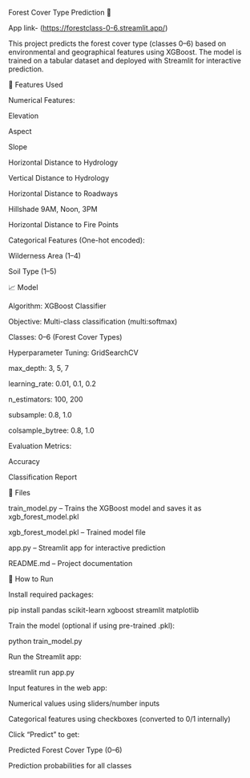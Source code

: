 Forest Cover Type Prediction 🌲

App link- (https://forestclass-0-6.streamlit.app/)

This project predicts the forest cover type (classes 0–6) based on environmental and geographical features using XGBoost. The model is trained on a tabular dataset and deployed with Streamlit for interactive prediction.

📌 Features Used

Numerical Features:

Elevation

Aspect

Slope

Horizontal Distance to Hydrology

Vertical Distance to Hydrology

Horizontal Distance to Roadways

Hillshade 9AM, Noon, 3PM

Horizontal Distance to Fire Points

Categorical Features (One-hot encoded):

Wilderness Area (1–4)

Soil Type (1–5)

📈 Model

Algorithm: XGBoost Classifier

Objective: Multi-class classification (multi:softmax)

Classes: 0–6 (Forest Cover Types)

Hyperparameter Tuning: GridSearchCV

max_depth: 3, 5, 7

learning_rate: 0.01, 0.1, 0.2

n_estimators: 100, 200

subsample: 0.8, 1.0

colsample_bytree: 0.8, 1.0

Evaluation Metrics:

Accuracy

Classification Report

💾 Files

train_model.py – Trains the XGBoost model and saves it as xgb_forest_model.pkl

xgb_forest_model.pkl – Trained model file

app.py – Streamlit app for interactive prediction

README.md – Project documentation

🚀 How to Run

Install required packages:

pip install pandas scikit-learn xgboost streamlit matplotlib


Train the model (optional if using pre-trained .pkl):

python train_model.py


Run the Streamlit app:

streamlit run app.py


Input features in the web app:

Numerical values using sliders/number inputs

Categorical features using checkboxes (converted to 0/1 internally)

Click “Predict” to get:

Predicted Forest Cover Type (0–6)

Prediction probabilities for all classes
